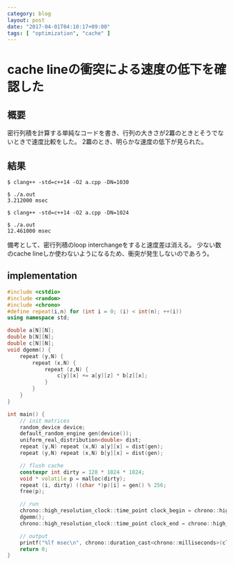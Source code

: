 ```yaml
---
category: blog
layout: post
date: "2017-04-01T04:10:17+09:00"
tags: [ "optimization", "cache" ]
---
```


# cache lineの衝突による速度の低下を確認した

## 概要

密行列積を計算する単純なコードを書き、行列の大きさが$2$羃のときとそうでないときで速度比較をした。
$2$羃のとき、明らかな速度の低下が見られた。

## 結果

```
$ clang++ -std=c++14 -O2 a.cpp -DN=1030

$ ./a.out
3.212000 msec

$ clang++ -std=c++14 -O2 a.cpp -DN=1024

$ ./a.out
12.461000 msec
```

備考として、密行列積のloop interchangeをすると速度差は消える。
少ない数のcache lineしか使わないようになるため、衝突が発生しないのであろう。

## implementation

``` c++
#include <cstdio>
#include <random>
#include <chrono>
#define repeat(i,n) for (int i = 0; (i) < int(n); ++(i))
using namespace std;

double a[N][N];
double b[N][N];
double c[N][N];
void dgemm() {
    repeat (y,N) {
        repeat (x,N) {
            repeat (z,N) {
                c[y][x] += a[y][z] * b[z][x];
            }
        }
    }
}

int main() {
    // init matrices
    random_device device;
    default_random_engine gen(device());
    uniform_real_distribution<double> dist;
    repeat (y,N) repeat (x,N) a[y][x] = dist(gen);
    repeat (y,N) repeat (x,N) b[y][x] = dist(gen);

    // flush cache
    constexpr int dirty = 128 * 1024 * 1024;
    void * volatile p = malloc(dirty);
    repeat (i, dirty) ((char *)p)[i] = gen() % 256;
    free(p);

    // run
    chrono::high_resolution_clock::time_point clock_begin = chrono::high_resolution_clock::now();
    dgemm();
    chrono::high_resolution_clock::time_point clock_end = chrono::high_resolution_clock::now();

    // output
    printf("%lf msec\n", chrono::duration_cast<chrono::milliseconds>(clock_end - clock_begin).count() / 1000.0);
    return 0;
}
```

